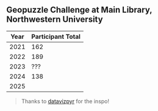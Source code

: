 ## **Geopuzzle Challenge at Main Library, Northwestern University** 

| Year  | Participant Total |
| ------------- | ------------- |
| 2021  | 162  |
| 2022  | 189  |
| 2023  | ???  |
| 2024  | 138  |
| 2025  |   |

> Thanks to [datavizpyr](https://datavizpyr.com/) for the inspo!
